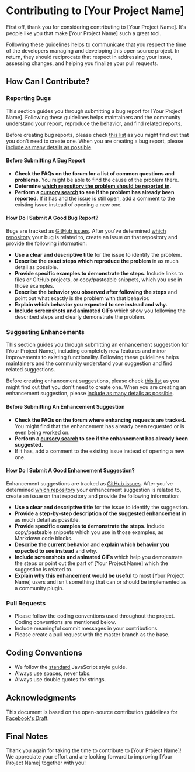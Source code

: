# Contributing to [Your Project Name]

First off, thank you for considering contributing to [Your Project Name]. It's people like you that make [Your Project Name] such a great tool.

Following these guidelines helps to communicate that you respect the time of the developers managing and developing this open source project. In return, they should reciprocate that respect in addressing your issue, assessing changes, and helping you finalize your pull requests.

## How Can I Contribute?

### Reporting Bugs

This section guides you through submitting a bug report for [Your Project Name]. Following these guidelines helps maintainers and the community understand your report, reproduce the behavior, and find related reports.

Before creating bug reports, please check [this list](#before-submitting-a-bug-report) as you might find out that you don't need to create one. When you are creating a bug report, please [include as many details as possible](#how-do-i-submit-a-good-bug-report).

#### Before Submitting A Bug Report

- **Check the FAQs on the forum for a list of common questions and problems.** You might be able to find the cause of the problem there.
- **Determine [which repository the problem should be reported in](https://github.com/orgs/yourorg/dashboard).**
- **Perform a [cursory search](https://github.com/search?q=+is%3Aissue+user%3Ayourorg) to see if the problem has already been reported.** If it has and the issue is still open, add a comment to the existing issue instead of opening a new one.

#### How Do I Submit A Good Bug Report?

Bugs are tracked as [GitHub issues](https://guides.github.com/features/issues/). After you've determined [which repository](https://github.com/orgs/yourorg/dashboard) your bug is related to, create an issue on that repository and provide the following information:

- **Use a clear and descriptive title** for the issue to identify the problem.
- **Describe the exact steps which reproduce the problem** in as much detail as possible.
- **Provide specific examples to demonstrate the steps**. Include links to files or GitHub projects, or copy/pasteable snippets, which you use in those examples.
- **Describe the behavior you observed after following the steps** and point out what exactly is the problem with that behavior.
- **Explain which behavior you expected to see instead and why.**
- **Include screenshots and animated GIFs** which show you following the described steps and clearly demonstrate the problem.

### Suggesting Enhancements

This section guides you through submitting an enhancement suggestion for [Your Project Name], including completely new features and minor improvements to existing functionality. Following these guidelines helps maintainers and the community understand your suggestion and find related suggestions.

Before creating enhancement suggestions, please check [this list](#before-submitting-an-enhancement-suggestion) as you might find out that you don't need to create one. When you are creating an enhancement suggestion, please [include as many details as possible](#how-do-i-submit-a-good-enhancement-suggestion).

#### Before Submitting An Enhancement Suggestion

- **Check the FAQs on the forum where enhancing requests are tracked.** You might find that the enhancement has already been requested or is even being worked on.
- **Perform a [cursory search](https://github.com/search?q=+is%3Aissue+user%3Ayourorg) to see if the enhancement has already been suggested.**
- If it has, add a comment to the existing issue instead of opening a new one.

#### How Do I Submit A Good Enhancement Suggestion?

Enhancement suggestions are tracked as [GitHub issues](https://guides.github.com/features/issues/). After you've determined [which repository](https://github.com/orgs/yourorg/dashboard) your enhancement suggestion is related to, create an issue on that repository and provide the following information:

- **Use a clear and descriptive title** for the issue to identify the suggestion.
- **Provide a step-by-step description of the suggested enhancement** in as much detail as possible.
- **Provide specific examples to demonstrate the steps**. Include copy/pasteable snippets which you use in those examples, as Markdown code blocks.
- **Describe the current behavior** and **explain which behavior you expected to see instead** and why.
- **Include screenshots and animated GIFs** which help you demonstrate the steps or point out the part of [Your Project Name] which the suggestion is related to.
- **Explain why this enhancement would be useful** to most [Your Project Name] users and isn't something that can or should be implemented as a community plugin.

### Pull Requests

- Please follow the coding conventions used throughout the project. Coding conventions are mentioned below.
- Include meaningful commit messages in your contributions.
- Please create a pull request with the master branch as the base.

## Coding Conventions

- We follow the [standard](https://github.com/standard/standard) JavaScript style guide.
- Always use spaces, never tabs.
- Always use double quotes for strings.

## Acknowledgments

This document is based on the open-source contribution guidelines for [Facebook's Draft](https://github.com/facebook/draft-js/blob/master/CONTRIBUTING.md).

## Final Notes

Thank you again for taking the time to contribute to [Your Project Name]! We appreciate your effort and are looking forward to improving [Your Project Name] together with you!
